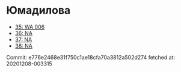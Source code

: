 # Юмадилова
- [35: WA 006](35.md)
- [36: NA](36.md)
- [37: NA](37.md)
- [38: NA](38.md)

Commit: e776e2468e31f750c1ae18cfa70a3812a502d274
 fetched at: 20201208-003315
